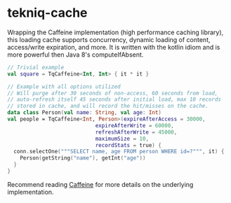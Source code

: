 # tekniq-cache
Wrapping the Caffeine implementation (high performance caching library),
this loading cache supports concurrency, dynamic loading of content,
access/write expiration, and more. It is written with the kotlin idiom
and is more powerful then Java 8's computeIfAbsent.

```kotlin
// Trivial example
val square = TqCaffeine<Int, Int> { it * it }
```

```kotlin
// Example with all options utilized
// Will purge after 30 seconds of non-access, 60 seconds from load,
// auto-refresh itself 45 seconds after initial load, max 10 records
// stored in cache, and will record the hit/misses on the cache.
data class Person(val name: String, val age: Int)
val people = TqCaffeine<Int, Person>(expireAfterAccess = 30000,
                            expireAfterWrite = 60000,
                            refreshAfterWrite = 45000,
                            maximumSize = 10,
                            recordStats = true) {
  conn.selectOne("""SELECT name, age FROM person WHERE id=?""", it) {
    Person(getString("name"), getInt("age"))
  }
}
```

Recommend reading [Caffeine](https://github.com/ben-manes/caffeine) for
more details on the underlying implementation.
